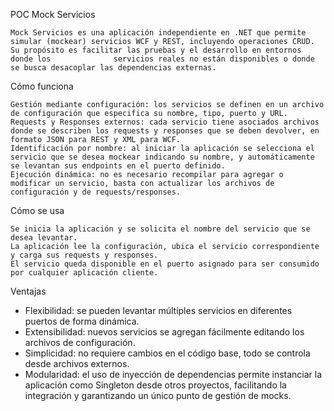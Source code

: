 POC Mock Servicios

    Mock Servicios es una aplicación independiente en .NET que permite simular (mockear) servicios WCF y REST, incluyendo operaciones CRUD. Su propósito es facilitar las pruebas y el desarrollo en entornos donde los              servicios reales no están disponibles o donde se busca desacoplar las dependencias externas.

Cómo funciona
    
    Gestión mediante configuración: los servicios se definen en un archivo de configuración que especifica su nombre, tipo, puerto y URL.
    Requests y Responses externos: cada servicio tiene asociados archivos donde se describen los requests y responses que se deben devolver, en formato JSON para REST y XML para WCF.
    Identificación por nombre: al iniciar la aplicación se selecciona el servicio que se desea mockear indicando su nombre, y automáticamente se levantan sus endpoints en el puerto definido.
    Ejecución dinámica: no es necesario recompilar para agregar o modificar un servicio, basta con actualizar los archivos de configuración y de requests/responses.

Cómo se usa

    Se inicia la aplicación y se solicita el nombre del servicio que se desea levantar.
    La aplicación lee la configuración, ubica el servicio correspondiente y carga sus requests y responses.
    El servicio queda disponible en el puerto asignado para ser consumido por cualquier aplicación cliente.

Ventajas

- Flexibilidad: se pueden levantar múltiples servicios en diferentes puertos de forma dinámica.
- Extensibilidad: nuevos servicios se agregan fácilmente editando los archivos de configuración.
- Simplicidad: no requiere cambios en el código base, todo se controla desde archivos externos.
- Modularidad: el uso de inyección de dependencias permite instanciar la aplicación como Singleton desde otros proyectos, facilitando la integración y garantizando un único punto de gestión de mocks.
